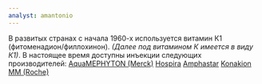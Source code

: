 ```yaml
---
analyst: amantonio
---
```


В развитых странах с начала 1960-х используется витамин К1 (фитоменадион/филлохинон). *(Далее под витамином К имеется в виду К1)*.
В настоящее время доступны инъекции следующих производителей:
[AquaMEPHYTON (Merck)](https://www.accessdata.fda.gov/drugsatfda_docs/label/2003/012223Orig1s039Lbl.pdf)
[Hospira](https://dailymed.nlm.nih.gov/dailymed/getFile.cfm?setid=e8808230-2c44-44c6-8cab-8f29b6b34051&type=pdf&name=e8808230-2c44-44c6-8cab-8f29b6b34051)
[Amphastar](http://www.drugs-library.com/drugs/phytonadione-_78cb045a.html#phytonadione-_78cb045a-adverse-reactions)
[Konakion MM (Roche)](https://www.medicines.org.uk/emc/product/1107)
